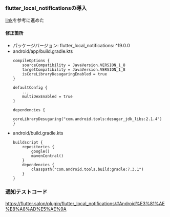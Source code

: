 ### flutter_local_notificationsの導入
[link](https://zenn.dev/slowhand/articles/f2dc182c7f5dd7)を参考に進めた
#### 修正箇所
- パッケージバージョン: flutter_local_notifications: ^19.0.0
- android/app/build.gradle.kts
    ```
    compileOptions {
        sourceCompatibility = JavaVersion.VERSION_1_8
        targetCompatibility = JavaVersion.VERSION_1_8
        isCoreLibraryDesugaringEnabled = true
    }
    ```
    ```
    defaultConfig {
        ...
        multiDexEnabled = true
    }
    ```
    ```
    dependencies {
        coreLibraryDesugaring("com.android.tools:desugar_jdk_libs:2.1.4")
    }
    ```
- android/build.gradle.kts
    ```
    buildscript {
        repositories {
            google()
            mavenCentral()
        }
        dependencies {
            classpath("com.android.tools.build:gradle:7.3.1")
        }
    }
    ```

### 通知テストコード
https://flutter.salon/plugin/flutter_local_notifications/#Android%E3%81%AE%E8%A8%AD%E5%AE%9A